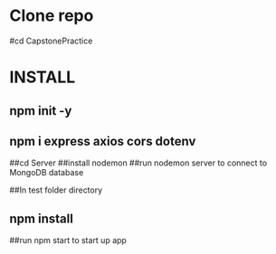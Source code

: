 # Clone repo

#cd CapstonePractice 
# INSTALL
## npm init -y
## npm i express axios cors dotenv

##cd Server 
##install nodemon 
##run nodemon server to connect to MongoDB database 

##In test folder directory 
## npm install
##run npm start to start up app
